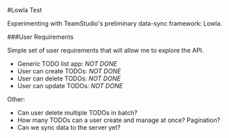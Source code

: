 #Lowla Test

Experimenting with TeamStudio's preliminary data-sync framework: Lowla.


###User Requirements

Simple set of user requirements that will allow me to explore the API.

- Generic TODO list app: _NOT DONE_
- User can create TODOs: _NOT DONE_
- User can delete TODOs: _NOT DONE_
- User can update TODOs: _NOT DONE_

Other:

- Can user delete multiple TODOs in batch?
- How many TODOs can a user create and manage at once? Pagination?
- Can we sync data to the server yet?